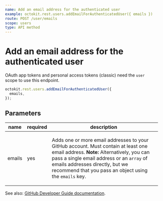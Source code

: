 ```yaml
---
name: Add an email address for the authenticated user
example: octokit.rest.users.addEmailForAuthenticatedUser({ emails })
route: POST /user/emails
scope: users
type: API method
---
```


# Add an email address for the authenticated user

OAuth app tokens and personal access tokens (classic) need the `user` scope to use this endpoint.

```js
octokit.rest.users.addEmailForAuthenticatedUser({
  emails,
});
```

## Parameters

<table>
  <thead>
    <tr>
      <th>name</th>
      <th>required</th>
      <th>description</th>
    </tr>
  </thead>
  <tbody>
    <tr><td>emails</td><td>yes</td><td>

Adds one or more email addresses to your GitHub account. Must contain at least one email address. **Note:** Alternatively, you can pass a single email address or an `array` of emails addresses directly, but we recommend that you pass an object using the `emails` key.

</td></tr>
  </tbody>
</table>

See also: [GitHub Developer Guide documentation](https://docs.github.com/rest/users/emails#add-an-email-address-for-the-authenticated-user).
